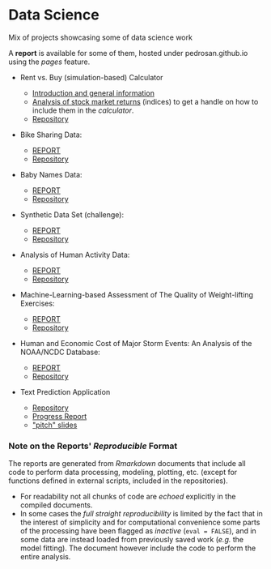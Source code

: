 # Data Science 

Mix of projects showcasing some of data science work

A __report__ is available for some of them, hosted under pedrosan.github.io using the _pages_ feature.

* Rent vs. Buy (simulation-based) Calculator
  * [Introduction and general information](http://pedrosan.github.io/DataScience/Rent_vs_Buy/intro.html)
  * [Analysis of stock market returns](http://pedrosan.github.io/DataScience/Rent_vs_Buy/returns.html) 
    (indices) to get a handle on how to include them in the _calculator_.
  * [Repository](https://github.com/pedrosan/DataScienceExamples/tree/master/Rent_vs_Buy)

* Bike Sharing Data: 
  * [REPORT](http://pedrosan.github.io/DataScienceExamples/Bike_Sharing/)
  * [Repository](https://github.com/pedrosan/DataScienceExamples/tree/master/Bike_Sharing)

* Baby Names Data:
  * [REPORT](http://pedrosan.github.io/DataScienceExamples/Baby_Names/)
  * [Repository](https://github.com/pedrosan/DataScienceExamples/tree/master/Baby_Names)

* Synthetic Data Set (challenge):
  * [REPORT](http://pedrosan.github.io/DataScienceExamples/Synthetic_Data/)
  * [Repository](https://github.com/pedrosan/DataScienceExamples/tree/master/Synthetic_Data)

* Analysis of Human Activity Data:
  * [REPORT](http://pedrosan.github.io/DataScienceExamples/Human_Activity_1/)
  * [Repository](https://github.com/pedrosan/DataScienceExamples/tree/master/Human_Activity_1)

* Machine-Learning-based Assessment of The Quality of Weight-lifting Exercises:
  * [REPORT](http://pedrosan.github.io/DataScienceExamples/Human_Activity_2/)
  * [Repository](https://github.com/pedrosan/DataScienceExamples/tree/master/Human_Activity_2)

* Human and Economic Cost of Major Storm Events: An Analysis of the NOAA/NCDC Database:
  * [REPORT](http://pedrosan.github.io/DataScienceExamples/Impact_of_Major_Storm_Events/)
  * [Repository](https://github.com/pedrosan/DataScienceExamples/tree/master/Impact_of_Major_Storm_Events)

* Text Prediction Application
  * [Repository](https://github.com/pedrosan/DataScienceExamples/tree/master/Text_Prediction)
  * [Progress Report](http://pedrosan.github.io/DataScienceExamples/Text_Prediction/MilestoneReport/)
  * ["pitch" slides](http://pedrosan.github.io/DataScienceExamples/Text_Prediction/Application/Slides/)
  

### Note on the Reports' _Reproducible_ Format

The reports are generated from _Rmarkdown_ documents that include all code to perform
data processing, modeling, plotting, etc. (except for functions defined in external scripts, 
included in the repositories).

* For readability not all chunks of code are _echoed_ explicitly in the compiled documents.
* In some cases the _full straight reproducibility_ is limited by the fact that in the interest of simplicity
and for computational convenience some parts of the processing have been flagged as _inactive_ 
(`eval = FALSE`), and in some data are instead loaded from previously saved work (_e.g._ the model fitting). 
The document however include the code to perform the entire analysis.


